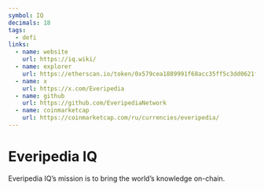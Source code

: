 ```yaml
---
symbol: IQ
decimals: 18
tags:
  - defi
links:
  - name: website
    url: https://iq.wiki/
  - name: explorer
    url: https://etherscan.io/token/0x579cea1889991f68acc35ff5c3dd0621ff29b0c9
  - name: x
    url: https://x.com/Everipedia
  - name: github
    url: https://github.com/EveripediaNetwork
  - name: coinmarketcap
    url: https://coinmarketcap.com/ru/currencies/everipedia/
---
```


# Everipedia IQ

Everipedia IQ’s mission is to bring the world’s knowledge on-chain.
